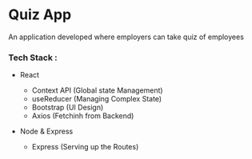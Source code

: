 # Quiz App
An application developed where employers can take quiz of employees


### Tech Stack : 
- React 
    - Context API (Global state Management)
    - useReducer (Managing Complex State)
    - Bootstrap (UI Design)
    - Axios (Fetchinh from Backend)


- Node & Express
    - Express (Serving up the Routes)



